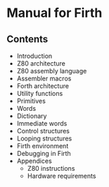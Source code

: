 # Manual for Firth

## Contents
* Introduction
* Z80 architecture
* Z80 assembly language
* Assembler macros
* Forth architecture
* Utility functions
* Primitives
* Words
* Dictionary
* Immediate words
* Control structures
* Looping structures
* Firth environment
* Debugging in Firth
* Appendices
  * Z80 instructions
  * Hardware requirements
